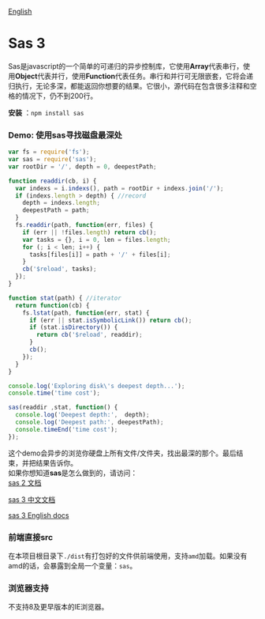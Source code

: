 [English](README-en.md)
# Sas 3
Sas是javascript的一个简单的可递归的异步控制库，它使用**Array**代表串行，使用**Object**代表并行，使用**Function**代表任务。串行和并行可无限嵌套，它将会递归执行，无论多深，都能返回你想要的结果。它很小，源代码在包含很多注释和空格的情况下，仍不到200行。

**安装** ：`npm install sas`<br>

### Demo: 使用sas寻找磁盘最深处
```js
var fs = require('fs');
var sas = require('sas');
var rootDir = '/', depth = 0, deepestPath;

function readdir(cb, i) {
  var indexs = i.indexs(), path = rootDir + indexs.join('/');
  if (indexs.length > depth) { //record
    depth = indexs.length;
    deepestPath = path;
  }
  fs.readdir(path, function(err, files) {
    if (err || !files.length) return cb();
    var tasks = {}, i = 0, len = files.length;
    for (; i < len; i++) {
      tasks[files[i]] = path + '/' + files[i];
    }
    cb('$reload', tasks);
  });
}

function stat(path) { //iterator
  return function(cb) {
    fs.lstat(path, function(err, stat) {
      if (err || stat.isSymbolicLink()) return cb();
      if (stat.isDirectory()) {
        return cb('$reload', readdir);
      }
      cb();
    });
  }
}

console.log('Exploring disk\'s deepest depth...');
console.time('time cost');

sas(readdir ,stat, function() {
  console.log('Deepest depth:',  depth);
  console.log('Deepest path:', deepestPath);
  console.timeEnd('time cost');
});
```
这个demo会异步的浏览你硬盘上所有文件/文件夹，找出最深的那个。最后结束，并把结果告诉你。<br>
如果你想知道**sas**是怎么做到的，请访问：<br>
[sas 2 文档](README-2.1.0.md)

[sas 3 中文文档](https://hezedu.github.io/sas/#/docs/sas/tasks)

[sas 3 English docs](https://hezedu.github.io/sas/en/#/docs/sas/tasks)

### 前端直接src
在本项目根目录下`./dist`有打包好的文件供前端使用，支持`amd`加载。如果没有amd的话，会暴露到全局一个变量：`sas`。

### 浏览器支持
不支持8及更早版本的IE浏览器。
